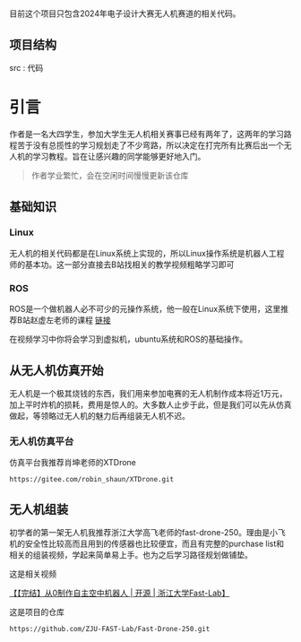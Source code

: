 ##
目前这个项目只包含2024年电子设计大赛无人机赛道的相关代码。
## 项目结构
src : 代码
# **引言**
作者是一名大四学生，参加大学生无人机相关赛事已经有两年了，这两年的学习路程苦于没有总揽性的学习规划走了不少弯路，所以决定在打完所有比赛后出一个无人机的学习教程。旨在让感兴趣的同学能够更好地入门。
>作者学业繁忙，会在空闲时间慢慢更新该仓库
## 基础知识
### Linux
无人机的相关代码都是在Linux系统上实现的，所以Linux操作系统是机器人工程师的基本功。这一部分直接去B站找相关的教学视频粗略学习即可
### ROS
ROS是一个做机器人必不可少的元操作系统，他一般在Linux系统下使用，这里推荐B站赵虚左老师的课程
[链接](https://www.bilibili.com/video/BV1Ci4y1L7ZZ/?share_source=copy_web&vd_source=e397b600513156b0a277ca7978233795)

在视频学习中你将会学习到虚拟机，ubuntu系统和ROS的基础操作。
## 从无人机仿真开始
无人机是一个极其烧钱的东西，我们用来参加电赛的无人机制作成本将近1万元，加上平时炸机的损耗，费用是惊人的。大多数人止步于此，但是我们可以先从仿真做起，等领略过无人机的魅力后再组装无人机不迟。
### 无人机仿真平台
仿真平台我推荐肖坤老师的XTDrone
```
https://gitee.com/robin_shaun/XTDrone.git
```
## 无人机组装
初学者的第一架无人机我推荐浙江大学高飞老师的fast-drone-250。理由是小飞机的安全性比较高而且用到的传感器也比较便宜，而且有完整的purchase list和相关的组装视频，学起来简单易上手。也为之后学习路径规划做铺垫。


这是相关视频

[【【完结】从0制作自主空中机器人 | 开源 | 浙江大学Fast-Lab】 ](https://www.bilibili.com/video/BV1WZ4y167me/?share_source=copy_web&vd_source=e397b600513156b0a277ca7978233795)

这是项目的仓库

```
https://github.com/ZJU-FAST-Lab/Fast-Drone-250.git
```

